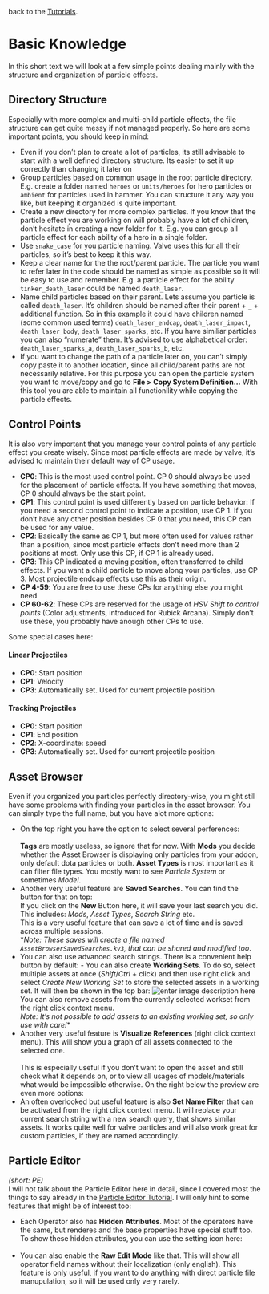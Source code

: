 <p>back to the <a href="../Tutorials.md">Tutorials</a>.</p>
<h1 id="basic-knowledge">Basic Knowledge</h1>
<p>In this short text we will look at a few simple points dealing mainly with the structure and organization of particle effects.</p>
<h2 id="directory-structure">Directory Structure</h2>
<p>Especially with more complex and multi-child particle effects, the file structure can get quite messy if not managed properly. So here are some important points, you should keep in mind:</p>
<ul>
<li>Even if you don’t plan to create a lot of particles, its still advisable to start with a well defined directory structure. Its easier to set it up correctly than changing it later on</li>
<li>Group particles based on common usage in the root particle directory. E.g. create a folder named <code>heroes</code> or <code>units/heroes</code> for hero particles or <code>ambient</code> for particles used in hammer. You can structure it any way you like, but keeping it organized is quite important.</li>
<li>Create a new directory for more complex particles. If you know that the particle effect you are working on will probably have a lot of children, don’t hesitate in creating a new folder for it. E.g. you can group all particle effect for each ability of a hero in a single folder.</li>
<li>Use <code>snake_case</code> for you particle naming. Valve uses this for all their particles, so it’s best to keep it this way.</li>
<li>Keep a clear name for the the root/parent particle. The particle you want to refer later in the code should be named as simple as possible so it will be easy to use and remember. E.g. a particle effect for the ability <code>tinker_death_laser</code> could be named <code>death_laser</code>.</li>
<li>Name child particles based on their parent. Lets assume you particle is called <code>death_laser</code>. It’s children should be named after their parent  + <code>_</code> + additional function. So in this example it could have children named (some common used terms) <code>death_laser_endcap</code>, <code>death_laser_impact</code>, <code>death_laser_body</code>, <code>death_laser_sparks</code>, etc. If you have similiar particles you can also “numerate” them. It’s advised to use alphabetical order: <code>death_laser_sparks_a</code>, <code>death_laser_sparks_b</code>, etc.</li>
<li>If you want to change the path of a particle later on, you can’t simply copy paste it to another location, since all child/parent paths are not necessarily relative. For this purpose you can open the particle system you want to move/copy and go to <strong>File &gt; Copy System Definition…</strong> With this tool you are able to maintain all functionility while copying the particle effects.</li>
</ul>
<h2 id="control-points">Control Points</h2>
<p>It is also very important that you manage your control points of any particle effect you create wisely. Since most particle effects are made by valve, it’s advised to maintain their default way of CP usage.</p>
<ul>
<li><strong>CP0</strong>: This is the most used control point. CP 0 should always be used for the placement of particle effects. If you have something that moves, CP 0 should always be the start point.</li>
<li><strong>CP1</strong>: This control point is used differently based on particle behavior: If you need a second control point to indicate a position, use CP 1. If you don’t have any other position besides CP 0 that you need, this CP can be used for any value.</li>
<li><strong>CP2</strong>: Basically the same as CP 1, but more often used for values rather than a position, since most particle effects don’t need more than 2 positions at most. Only use this CP, if CP 1 is already used.</li>
<li><strong>CP3</strong>: This CP indicated a moving position, often transferred to child effects. If you want a child particle to move along your particles, use CP 3. Most projectile endcap effects use this as their origin.</li>
<li><strong>CP 4-59</strong>: You are free to use these CPs for anything else you might need</li>
<li><strong>CP 60-62</strong>: These CPs are reserved for the usage of <em>HSV Shift to control points</em> (Color adjustments, introduced for Rubick Arcana). Simply don’t use these, you probably have anough other CPs to use.</li>
</ul>
<p>Some special cases here:</p>
<h4 id="linear-projectiles">Linear Projectiles</h4>
<ul>
<li><strong>CP0</strong>: Start position</li>
<li><strong>CP1</strong>: Velocity</li>
<li><strong>CP3</strong>: Automatically set. Used for current projectile position</li>
</ul>
<h4 id="tracking-projectiles">Tracking Projectiles</h4>
<ul>
<li><strong>CP0</strong>: Start position</li>
<li><strong>CP1</strong>: End position</li>
<li><strong>CP2</strong>: X-coordinate: speed</li>
<li><strong>CP3</strong>: Automatically set. Used for current projectile position</li>
</ul>
<h2 id="asset-browser">Asset Browser</h2>
<p>Even if you organized you particles perfectly directory-wise, you might still have some problems with finding your particles in the asset browser. You can simply type the full name, but you have  alot more options:</p>
<ul>
<li>On the top right you have the option to select several perferences:<br>
<img src="https://i.imgur.com/CAjoKeQ.png" alt=""><br>
<strong>Tags</strong> are mostly useless, so ignore that for now. With <strong>Mods</strong> you decide whether the Asset Browser is displaying only particles from your addon, only default dota particles or both. <strong>Asset Types</strong> is most important as it can filter file types. You mostly want to see <em>Particle System</em> or sometimes <em>Model</em>.</li>
<li>Another very useful feature are <strong>Saved Searches</strong>. You can find the button for that on top:  <img src="https://i.imgur.com/jhZDXM9.png" alt=""><br>
If you click on the <strong>New</strong> Button here, it will save your  last search you did. This includes: <em>Mods</em>, <em>Asset Types</em>, <em>Search String</em> etc.<br>
This is a very useful feature that can save a lot of time and is saved across multiple sessions.<br>
*<em>Note: These saves will create a file named <code>AssetBrowserSavedSearches.kv3</code>, that can be shared and modified too</em>.</li>
<li>You can also use advanced search strings. There is a convenient help button by default: <img src="https://i.imgur.com/8yokcoN.png" alt="">- You can also create <strong>Working Sets</strong>. To do so, select multiple assets at once (<em>Shift</em>/<em>Ctrl</em> + click) and then use right click and select <em>Create New Working Set</em> to store the selected assets in a working set. It will then be shown in the top bar: <img src="https://i.imgur.com/MiAR3md.png" alt="enter image description here"><br>
You can also remove assets from the currently selected workset from the right click context menu.<br>
<em>Note: It’s not possible to add assets to an existing working set, so only use with care!</em>*</li>
<li>Another very useful feature is <strong>Visualize References</strong> (right click context menu). This will show you a graph of all assets connected to the selected one.<br>
<img src="https://i.imgur.com/nAvFP28.png" alt=""><br>
This is especially useful if you don’t want to open the asset and still check what it depends on, or to view all usages of models/materials what would be impossible otherwise. On the right below the preview are even more options:<img src="https://i.imgur.com/FGh9B1X.png" alt=""></li>
<li>An often overlooked but useful feature is also <strong>Set Name Filter</strong> that can be activated from the right click context menu. It will replace your current search string with a new search query, that shows similar assets. It works quite well for valve particles and will also work great for custom particles, if they are named accordingly.</li>
</ul>
<h2 id="particle-editor">Particle Editor</h2>
<p><em>(short: PE)</em><br>
I will not talk about the Particle Editor here in detail, since I covered most the things to say already in the <a href="../Particle%20Editor%20Guide.md">Particle Editor Tutorial</a>. I will only hint to some features that might be of interest too:</p>
<ul>
<li>Each Operator also has <strong>Hidden Attributes</strong>. Most of the operators have the same, but renderes and the base properties have special stuff too. To show these hidden attributes, you can use the setting icon here:<br>
<img src="https://i.imgur.com/5IbV13b.png" alt=""></li>
<li>You can also enable the <strong>Raw Edit Mode</strong> like that. This will show all operator field names without their localization (only english). This feature is only useful, if you want to do anything with direct particle file manupulation, so it will be used only very rarely.</li>
</ul>

